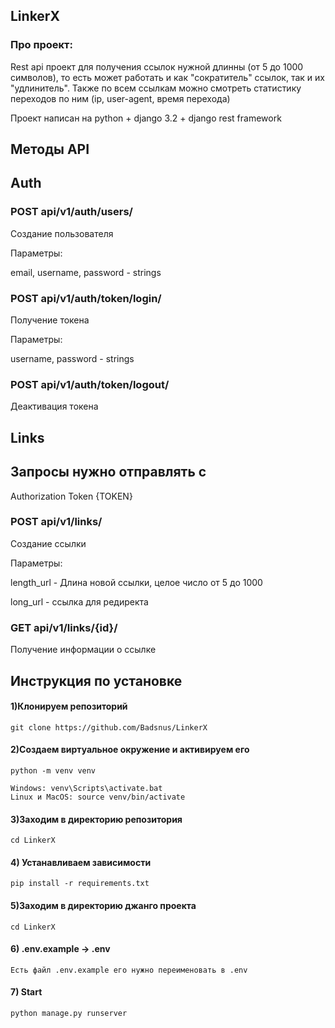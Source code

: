 LinkerX
---

### Про проект:

Rest api проект для получения ссылок нужной длинны (от 5 до 1000 символов), то
есть может работать и как "сократитель" ссылок, так и их "удлинитель".
Также по всем ссылкам можно смотреть статистику переходов по ним (ip,
user-agent, время перехода)

Проект написан на python + django 3.2 + django rest framework

Методы API
---

## Auth

### POST api/v1/auth/users/

Создание пользователя

Параметры:

email, username, password - strings

### POST api/v1/auth/token/login/

Получение токена

Параметры:

username, password - strings

### POST api/v1/auth/token/logout/

Деактивация токена

## Links

## Запросы нужно отправлять c

Authorization Token {TOKEN}

### POST api/v1/links/

Создание ссылки

Параметры:

length_url - Длина новой ссылки, целое число от 5 до 1000

long_url - ссылка для редиректа

### GET api/v1/links/{id}/

Получение информации о ссылке


Инструкция по установке
---

#### 1)Клонируем репозиторий

    git clone https://github.com/Badsnus/LinkerX

#### 2)Создаем виртуальное окружение и активируем его

    python -m venv venv

    Windows: venv\Scripts\activate.bat
    Linux и MacOS: source venv/bin/activate

#### 3)Заходим в директорию репозитория

    cd LinkerX

#### 4) Устанавливаем зависимости

    pip install -r requirements.txt

#### 5)Заходим в директорию джанго проекта

    cd LinkerX

#### 6) .env.example -> .env

    Eсть файл .env.example его нужно переименовать в .env

#### 7) Start

    python manage.py runserver



